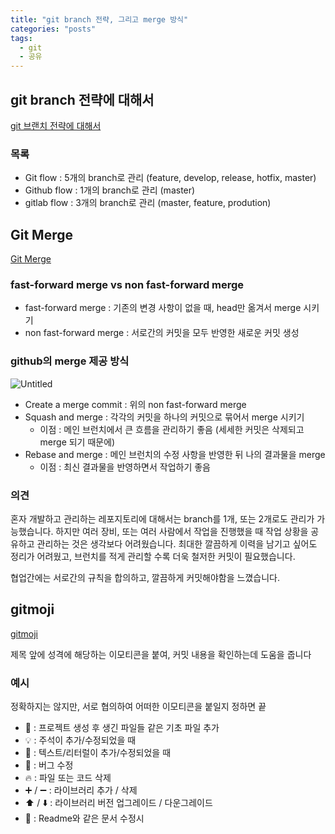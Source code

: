 ```yaml
---
title: "git branch 전략, 그리고 merge 방식"
categories: "posts"
tags:
  - git
  - 공유
---
```


## git branch 전략에 대해서

[git 브랜치 전략에 대해서](https://tecoble.techcourse.co.kr/post/2021-07-15-git-branch/)

### 목록

- Git flow : 5개의 branch로 관리 (feature, develop, release, hotfix, master)
- Github flow : 1개의 branch로 관리 (master)
- gitlab flow : 3개의 branch로 관리 (master, feature, prodution)

## Git Merge

[Git Merge](https://tecoble.techcourse.co.kr/post/2022-10-23-git-merge/)

### ****fast-forward merge vs non fast-forward merge****

- fast-forward merge : 기존의 변경 사항이 없을 때, head만 옮겨서 merge 시키기
- non fast-forward merge : 서로간의 커밋을 모두 반영한 새로운 커밋 생성

### github의 merge 제공 방식

![Untitled](https://s3-us-west-2.amazonaws.com/secure.notion-static.com/6ea04105-608b-48d5-a87c-70ac6436df4a/Untitled.png)

- Create a merge commit : 위의 non fast-forward merge
- Squash and merge : 각각의 커밋을 하나의 커밋으로 묶어서 merge 시키기
    - 이점 : 메인 브런치에서 큰 흐름을 관리하기 좋음 (세세한 커밋은 삭제되고 merge 되기 때문에)
- Rebase and merge : 메인 브런치의 수정 사항을 반영한 뒤 나의 결과물을 merge
    - 이점 : 최신 결과물을 반영하면서 작업하기 좋음

### 의견
혼자 개발하고 관리하는 레포지토리에 대해서는 branch를 1개, 또는 2개로도 관리가 가능했습니다. 하지만 여러 장비, 또는 여러 사람에서 작업을 진행했을 때 작업 상황을 공유하고 관리하는 것은 생각보다 어려웠습니다. 최대한 깔끔하게 이력을 남기고 싶어도 정리가 어려웠고, 브런치를 적게 관리할 수록 더욱 철저한 커밋이 필요했습니다.

협업간에는 서로간의 규칙을 합의하고, 깔끔하게 커밋해야함을 느꼈습니다.

## gitmoji

[gitmoji](https://gitmoji.dev/)

제목 앞에 성격에 해당하는 이모티콘을 붙여, 커밋 내용을 확인하는데 도움을 줍니다

### 예시
정확하지는 않지만, 서로 협의하여 어떠한 이모티콘을 붙일지 정하면 끝
- 🌱 : 프로젝트 생성 후 생긴 파일들 같은 기초 파일 추가
- 💡 : 주석이 추가/수정되었을 때
- 💬 : 텍스트/리터럴이 추가/수정되었을 때
- 🐛 : 버그 수정
- 🔥 : 파일 또는 코드 삭제
- ➕ / ➖ : 라이브러리 추가 / 삭제
- ⬆️ / ⬇️ : 라이브러리 버전 업그레이드 / 다운그레이드
- 📝 : Readme와 같은 문서 수정시